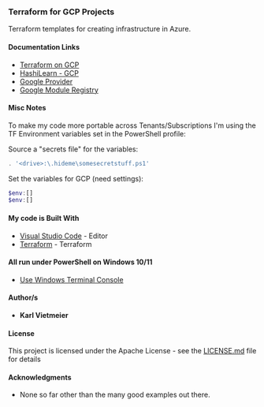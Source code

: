 ### Terraform for GCP Projects

Terraform templates for creating infrastructure in Azure.

#### Documentation Links

- [Terraform on GCP](https://cloud.google.com/docs/terraform)
- [HashiLearn - GCP](https://developer.hashicorp.com/terraform/tutorials/gcp-get-started)
- [Google Provider](https://registry.terraform.io/providers/hashicorp/google/latest/docs)
- [Google Module Registry](https://registry.terraform.io/providers/hashicorp/google/latest)

#### Misc Notes

To make my code more portable across Tenants/Subscriptions I'm using the TF Environment variables set in the PowerShell profile:  

Source a "secrets file" for the variables:

```powershell
. '<drive>:\.hideme\somesecretstuff.ps1'
```

Set the variables for GCP (need settings):

```powershell
$env:[]
$env:[]
```
  
#### My code is Built With

- [Visual Studio Code](https://code.visualstudio.com/) - Editor
- [Terraform](https://www.terraform.io/) - Terraform

#### All run under PowerShell on Windows 10/11

- [Use Windows Terminal Console](https://docs.microsoft.com/en-us/windows/terminal/)

#### Author/s

- **Karl Vietmeier**

#### License

This project is licensed under the Apache License - see the [LICENSE.md](LICENSE.md) file for details

#### Acknowledgments

- None so far other than the many good examples out there.
